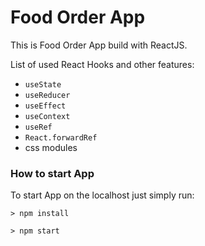 # Food Order App

This is Food Order App build with ReactJS.

List of used React Hooks and other features:

- `useState`
- `useReducer`
- `useEffect`
- `useContext`
- `useRef`
- `React.forwardRef`
- css modules

### How to start App

To start App on the localhost just simply run:

```shell
> npm install

> npm start
```
